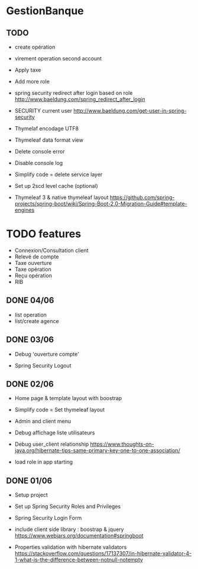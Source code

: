 # GestionBanque

## TODO

- create opération

- virement operation second account

- Apply taxe

- Add more role 

- spring security redirect after login based on role
http://www.baeldung.com/spring_redirect_after_login

- SECURITY current user
http://www.baeldung.com/get-user-in-spring-security
 
- Thymelaf encodage UTF8 

- Thymeleaf data format view

- Delete console error

- Disable console log 

- Simplify code =  delete service layer

- Set up 2scd level cache (optional)

- Thymeleaf 3 & native thymeleaf layout
https://github.com/spring-projects/spring-boot/wiki/Spring-Boot-2.0-Migration-Guide#template-engines

# TODO features

- Connexion/Consultation client
- Relevé de compte 
- Taxe ouverture
- Taxe opération
- Reçu opération
- RIB

## DONE 04/06

- list operation
- list/create agence

## DONE 03/06

- Debug 'ouverture compte'

- Spring Security Logout

## DONE 02/06

- Home page & template layout with boostrap

- Simplify code =  Set thymeleaf layout

- Admin and client menu

- Debug affichage liste utilisateurs

- Debug user_client relationship
https://www.thoughts-on-java.org/hibernate-tips-same-primary-key-one-to-one-association/

- load role in app starting

## DONE 01/06

- Setup project

- Set up Spring Security Roles and Privileges
- Spring Security Login Form

- include client side library : boostrap & jquery
https://www.webjars.org/documentation#springboot

- Properties validation with hibernate validators
https://stackoverflow.com/questions/17137307/in-hibernate-validator-4-1-what-is-the-difference-between-notnull-notempty

